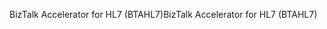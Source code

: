 <span data-ttu-id="16306-101">BizTalk Accelerator for HL7 (BTAHL7)</span><span class="sxs-lookup"><span data-stu-id="16306-101">BizTalk Accelerator for HL7 (BTAHL7)</span></span>